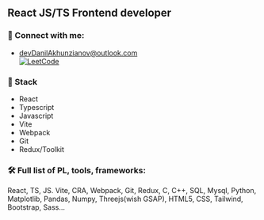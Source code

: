 ## React JS/TS Frontend developer 
### 🔗 Connect with me:
- devDanilAkhunzianov@outlook.com<br />
[![LeetCode](https://img.shields.io/badge/LeetCode-000000?style=for-the-badge&logo=LeetCode&logoColor=#d16c06)](https://leetcode.com/neversleepsainou/)

### 🚀 Stack
- React
- Typescript
- Javascript
- Vite
- Webpack
- Git
- Redux/Toolkit

### 🛠 Full list of PL, tools, frameworks:
React, TS, JS. Vite, CRA, Webpack, Git, Redux, C, C++, SQL, Mysql, Python, Matplotlib, Pandas, Numpy, Threejs(wish GSAP), HTML5, CSS, Tailwind, Bootstrap, Sass...
